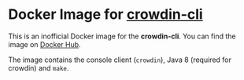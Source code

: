 # Docker Image for [crowdin-cli](https://support.crowdin.com/cli-tool/)

This is an inofficial Docker image for the **crowdin-cli**.
You can find the image on [Docker Hub](https://hub.docker.com/r/meisterplan/crowdin-cli/).

The image contains the console client (`crowdin`), Java 8 (required for crowdin) and `make`.
